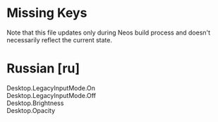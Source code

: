 # Missing Keys
Note that this file updates only during Neos build process and doesn't necessarily reflect the current state.

# Russian [ru]
Desktop.LegacyInputMode.On  
Desktop.LegacyInputMode.Off  
Desktop.Brightness  
Desktop.Opacity  

